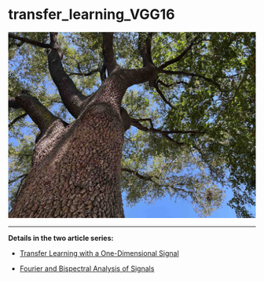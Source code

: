 # transfer_learning_VGG16

![looking_up_tree](tree_up1_compressed.jpg)

---

**Details in the two article series:**

* [Transfer Learning with a One-Dimensional Signal](https://towardsdatascience.com/transfer-learning-with-a-one-dimensional-signal-76a0d543e9aa)

* [Fourier and Bispectral Analysis of Signals](https://www.linkedin.com/posts/justinmackie_fourier-and-bispectral-analysis-of-signals-activity-6980987606071209984-Nmnd?utm_source=share&utm_medium=member_desktop)
 
